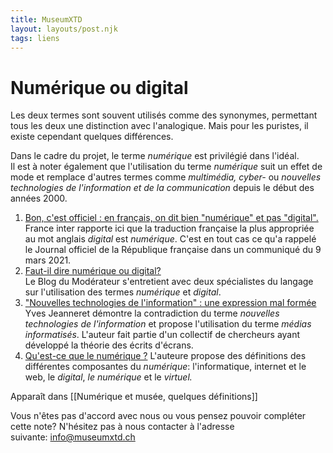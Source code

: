 ```yaml
---
title: MuseumXTD
layout: layouts/post.njk
tags: liens
---
```

# Numérique ou digital 
Les deux termes sont souvent utilisés comme des synonymes, permettant tous les deux une distinction avec l'analogique. Mais pour les puristes, il existe cependant quelques différences. 

Dans le cadre du projet, le terme *numérique* est privilégié dans l'idéal.   
Il est à noter également que l'utilisation du terme *numérique* suit un effet de mode et remplace d'autres termes comme *multimédia, cyber-* ou *nouvelles technologies de l'information et de la communication* depuis le début des années 2000. 


1. [Bon, c'est officiel : en français, on dit bien "numérique" et pas "digital".](https://www.radiofrance.fr/franceinter/bon-c-est-officiel-en-francais-on-dit-bien-numerique-et-pas-digital-4089609)
   France inter rapporte ici que la traduction française la plus appropriée au mot anglais *digital* est *numérique*. C'est en tout cas ce qu'a rappelé le Journal officiel de la République française dans un communiqué du 9 mars 2021. 
2. [Faut-il dire numérique ou digital?](https://www.blogdumoderateur.com/numerique-ou-digital/)   
   Le Blog du Modérateur s'entretient avec deux spécialistes du langage sur l'utilisation des termes *numérique* et *digital*.  
3. ["Nouvelles technologies de l'information" : une expression mal formée](https://books.openedition.org/septentrion/13904)
   Yves Jeanneret démontre la contradiction du terme *nouvelles technologies de l'information* et propose l'utilisation du terme *médias informatisés*. L'auteur fait partie d'un collectif de chercheurs ayant développé la théorie des écrits d'écrans. 
4. [Qu'est-ce que le numérique ?](https://figoblog.org/2019/08/02/quest-ce-que-le-numerique/)
   L'auteure propose des définitions des différentes composantes du *numérique*: l'informatique, internet et le web, le *digital*, *le numérique* et le *virtuel.* 


Apparaît dans [[Numérique et musée, quelques définitions]]

Vous n'êtes pas d'accord avec nous ou vous pensez pouvoir compléter cette note? N'hésitez pas à nous contacter à l'adresse suivante: [info@museumxtd.ch](mailto:info@museumxtd.ch)